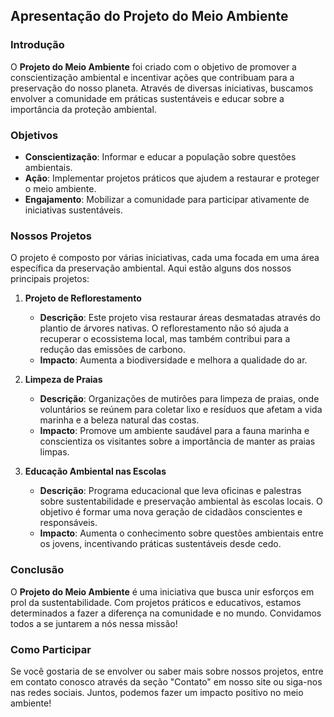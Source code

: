 ## Apresentação do Projeto do Meio Ambiente

### Introdução

O **Projeto do Meio Ambiente** foi criado com o objetivo de promover a conscientização ambiental e incentivar ações que contribuam para a preservação do nosso planeta. Através de diversas iniciativas, buscamos envolver a comunidade em práticas sustentáveis e educar sobre a importância da proteção ambiental.

### Objetivos

- **Conscientização**: Informar e educar a população sobre questões ambientais.
- **Ação**: Implementar projetos práticos que ajudem a restaurar e proteger o meio ambiente.
- **Engajamento**: Mobilizar a comunidade para participar ativamente de iniciativas sustentáveis.

### Nossos Projetos

O projeto é composto por várias iniciativas, cada uma focada em uma área específica da preservação ambiental. Aqui estão alguns dos nossos principais projetos:

1. **Projeto de Reflorestamento**
   - **Descrição**: Este projeto visa restaurar áreas desmatadas através do plantio de árvores nativas. O reflorestamento não só ajuda a recuperar o ecossistema local, mas também contribui para a redução das emissões de carbono.
   - **Impacto**: Aumenta a biodiversidade e melhora a qualidade do ar.

2. **Limpeza de Praias**
   - **Descrição**: Organizações de mutirões para limpeza de praias, onde voluntários se reúnem para coletar lixo e resíduos que afetam a vida marinha e a beleza natural das costas.
   - **Impacto**: Promove um ambiente saudável para a fauna marinha e conscientiza os visitantes sobre a importância de manter as praias limpas.

3. **Educação Ambiental nas Escolas**
   - **Descrição**: Programa educacional que leva oficinas e palestras sobre sustentabilidade e preservação ambiental às escolas locais. O objetivo é formar uma nova geração de cidadãos conscientes e responsáveis.
   - **Impacto**: Aumenta o conhecimento sobre questões ambientais entre os jovens, incentivando práticas sustentáveis desde cedo.

### Conclusão

O **Projeto do Meio Ambiente** é uma iniciativa que busca unir esforços em prol da sustentabilidade. Com projetos práticos e educativos, estamos determinados a fazer a diferença na comunidade e no mundo. Convidamos todos a se juntarem a nós nessa missão! 

### Como Participar

Se você gostaria de se envolver ou saber mais sobre nossos projetos, entre em contato conosco através da seção "Contato" em nosso site ou siga-nos nas redes sociais. Juntos, podemos fazer um impacto positivo no meio ambiente!
